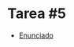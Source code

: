 # Tarea #5

- [Enunciado](https://github.com/DataTalksClub/machine-learning-zoomcamp/blob/94329a0489ea7f934e279ef3334ef98a5988c65e/cohorts/2025/05-deployment/homework.md)
